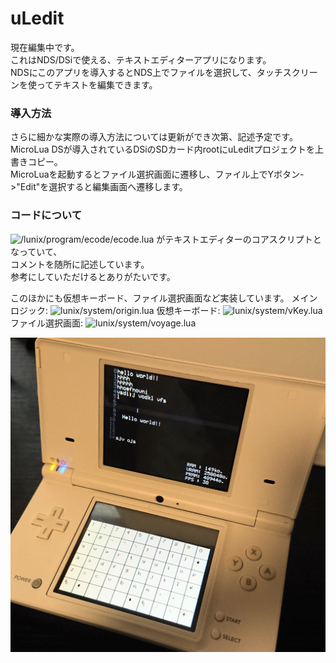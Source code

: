 # uLedit
現在編集中です。  
これはNDS/DSiで使える、テキストエディターアプリになります。  
NDSにこのアプリを導入するとNDS上でファイルを選択して、タッチスクリーンを使ってテキストを編集できます。  

### 導入方法
さらに細かな実際の導入方法については更新ができ次第、記述予定です。  
MicroLua DSが導入されているDSiのSDカード内rootにuLeditプロジェクトを上書きコピー。  
MicroLuaを起動するとファイル選択画面に遷移し、ファイル上でYボタン->"Edit"を選択すると編集画面へ遷移します。  

### コードについて
![/lunix/program/ecode/ecode.lua](https://github.com/737c/uLedit/blob/main/lunix/program/ecode/ecode.lua) がテキストエディターのコアスクリプトとなっていて、  
コメントを随所に記述しています。  
参考にしていただけるとありがたいです。  

このほかにも仮想キーボード、ファイル選択画面など実装しています。
メインロジック: ![lunix/system/origin.lua](https://github.com/737c/uLedit/blob/main/lunix/system/origin.lua)
仮想キーボード: ![lunix/system/vKey.lua](https://github.com/737c/uLedit/blob/main/lunix/system/vKey.lua)
ファイル選択画面: ![lunix/system/voyage.lua](https://github.com/737c/uLedit/blob/main/lunix/system/voyage.lua)

![NDS テキスト編集画面](https://raw.githubusercontent.com/737c/uLedit/refs/heads/main/DSC_1687%7E3.JPG)


